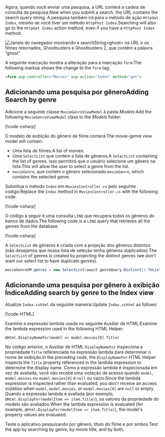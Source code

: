 <!--
[!code-html[](../../tutorials/first-mvc-app/start-mvc/sample/MvcMovie/Views/Shared/_Layout.cshtml?highlight=7,31)]


[!code-csharp[](../../tutorials/first-mvc-app/start-mvc/sample/MvcMovie/Controllers/MoviesController.cs?name=snippet_1stSearch)]

[!code-csharp[](../../tutorials/first-mvc-app/start-mvc/sample/MvcMovie/Controllers/MoviesController.cs?name=snippet_SearchNull)]

![Index view](../../tutorials/first-mvc-app/search/_static/ghost.png)


[!code-csharp[](../../tutorials/first-mvc-app/start-mvc/sample/MvcMovie/Startup.cs?highlight=5&name=snippet_1)]

--> 

<span data-ttu-id="9c574-101">Agora, quando você enviar uma pesquisa, a URL conterá a cadeia de consulta da pesquisa.</span><span class="sxs-lookup"><span data-stu-id="9c574-101">Now when you submit a search, the URL contains the search query string.</span></span> <span data-ttu-id="9c574-102">A pesquisa também irá para o método de ação `HttpGet Index`, mesmo se você tiver um método `HttpPost Index`.</span><span class="sxs-lookup"><span data-stu-id="9c574-102">Searching will also go to the `HttpGet Index` action method, even if you have a `HttpPost Index` method.</span></span>

![Janela do navegador mostrando a searchString=ghost= na URL e os filmes retornados, Ghostbusters e Ghostbusters 2, que contêm a palavra “ghost”](../../tutorials/first-mvc-app/search/_static/search_get.png)

<span data-ttu-id="9c574-104">A seguinte marcação mostra a alteração para a marcação `form`:</span><span class="sxs-lookup"><span data-stu-id="9c574-104">The following markup shows the change to the `form` tag:</span></span>

```html
<form asp-controller="Movies" asp-action="Index" method="get">
   ```

## <a name="adding-search-by-genre"></a><span data-ttu-id="9c574-105">Adicionando uma pesquisa por gênero</span><span class="sxs-lookup"><span data-stu-id="9c574-105">Adding Search by genre</span></span>

<span data-ttu-id="9c574-106">Adicione a seguinte classe `MovieGenreViewModel` à pasta *Models*:</span><span class="sxs-lookup"><span data-stu-id="9c574-106">Add the following `MovieGenreViewModel` class to the *Models* folder:</span></span>

[!code-csharp[](../../tutorials/first-mvc-app/start-mvc/sample/MvcMovie/Models/MovieGenreViewModel.cs)]

<span data-ttu-id="9c574-107">O modelo de exibição do gênero de filme conterá:</span><span class="sxs-lookup"><span data-stu-id="9c574-107">The movie-genre view model will contain:</span></span>

   * <span data-ttu-id="9c574-108">Uma lista de filmes.</span><span class="sxs-lookup"><span data-stu-id="9c574-108">A list of movies.</span></span>
   * <span data-ttu-id="9c574-109">Uma `SelectList` que contém a lista de gêneros.</span><span class="sxs-lookup"><span data-stu-id="9c574-109">A `SelectList` containing the list of genres.</span></span> <span data-ttu-id="9c574-110">Isso permitirá que o usuário selecione um gênero na lista.</span><span class="sxs-lookup"><span data-stu-id="9c574-110">This will allow the user to select a genre from the list.</span></span>
   * <span data-ttu-id="9c574-111">`movieGenre`, que contém o gênero selecionado.</span><span class="sxs-lookup"><span data-stu-id="9c574-111">`movieGenre`, which contains the selected genre.</span></span>

<span data-ttu-id="9c574-112">Substitua o método `Index` em `MoviesController.cs` pelo seguinte código:</span><span class="sxs-lookup"><span data-stu-id="9c574-112">Replace the `Index` method in `MoviesController.cs` with the following code:</span></span>

[!code-csharp[](../../tutorials/first-mvc-app/start-mvc/sample/MvcMovie/Controllers/MoviesController.cs?name=snippet_SearchGenre)]

<span data-ttu-id="9c574-113">O código a seguir é uma consulta `LINQ` que recupera todos os gêneros do banco de dados.</span><span class="sxs-lookup"><span data-stu-id="9c574-113">The following code is a `LINQ` query that retrieves all the genres from the database.</span></span>

[!code-csharp[](../../tutorials/first-mvc-app/start-mvc/sample/MvcMovie/Controllers/MoviesController.cs?name=snippet_LINQ)]

<span data-ttu-id="9c574-114">A `SelectList` de gêneros é criada com a projeção dos gêneros distintos (não desejamos que nossa lista de seleção tenha gêneros duplicados).</span><span class="sxs-lookup"><span data-stu-id="9c574-114">The `SelectList` of genres is created by projecting the distinct genres (we don't want our select list to have duplicate genres).</span></span>

```csharp
movieGenreVM.genres = new SelectList(await genreQuery.Distinct().ToListAsync())
   ```

## <a name="adding-search-by-genre-to-the-index-view"></a><span data-ttu-id="9c574-115">Adicionando uma pesquisa por gênero à exibição Índice</span><span class="sxs-lookup"><span data-stu-id="9c574-115">Adding search by genre to the Index view</span></span>

<span data-ttu-id="9c574-116">Atualize `Index.cshtml` da seguinte maneira:</span><span class="sxs-lookup"><span data-stu-id="9c574-116">Update `Index.cshtml` as follows:</span></span>

[!code-HTML[](../../tutorials/first-mvc-app/start-mvc/sample/MvcMovie/Views/Movies/IndexFormGenreNoRating.cshtml?highlight=1,15,16,17,28,31,34,37,43)]

<span data-ttu-id="9c574-117">Examine a expressão lambda usada no seguinte Auxiliar de HTML:</span><span class="sxs-lookup"><span data-stu-id="9c574-117">Examine the lambda expression used in the following HTML Helper:</span></span>

`@Html.DisplayNameFor(model => model.movies[0].Title)`
 
<span data-ttu-id="9c574-118">No código anterior, o Auxiliar de HTML `DisplayNameFor` inspeciona a propriedade `Title` referenciada na expressão lambda para determinar o nome de exibição.</span><span class="sxs-lookup"><span data-stu-id="9c574-118">In the preceding code, the `DisplayNameFor` HTML Helper inspects the `Title` property referenced in the lambda expression to determine the display name.</span></span> <span data-ttu-id="9c574-119">Como a expressão lambda é inspecionada em vez de avaliada, você não recebe uma violação de acesso quando `model`, `model.movies` ou `model.movies[0]` é `null` ou vazio.</span><span class="sxs-lookup"><span data-stu-id="9c574-119">Since the lambda expression is inspected rather than evaluated, you don't receive an access violation when `model`, `model.movies`, or `model.movies[0]` are `null` or empty.</span></span> <span data-ttu-id="9c574-120">Quando a expressão lambda é avaliada (por exemplo, `@Html.DisplayFor(modelItem => item.Title)`), os valores da propriedade do modelo são avaliados.</span><span class="sxs-lookup"><span data-stu-id="9c574-120">When the lambda expression is evaluated (for example, `@Html.DisplayFor(modelItem => item.Title)`), the model's property values are evaluated.</span></span>

<span data-ttu-id="9c574-121">Teste o aplicativo pesquisando por gênero, título do filme e por ambos.</span><span class="sxs-lookup"><span data-stu-id="9c574-121">Test the app by searching by genre, by movie title, and by both.</span></span>
